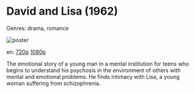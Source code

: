 # David and Lisa (1962)

Genres: drama, romance

![poster](http://image.tmdb.org/t/p/w500/jxE0EVVYU3kMj0nKEDLlcZilGr7.jpg)

en:
  [720p](magnet:?xt=urn:btih:0d86e93f91bc2f8f887b70e4e2ca754685ff8b9f&dn=David+and+Lisa+%281962%29+720p+BrRip+x264+-+YIFY&tr=udp%3A%2F%2Ftracker.openbittorrent.com%3A80%2Fannounce&tr=udp%3A%2F%2Fglotorrents.pw%3A6969%2Fannounce&tr=udp%3A%2F%2Ftracker.openbittorrent.com%3A80%2Fannounce&tr=udp%3A%2F%2Ftracker.opentrackr.org%3A1337%2Fannounce&tr=udp%3A%2F%2Fzer0day.to%3A1337%2Fannounce&tr=udp%3A%2F%2Ftracker.coppersurfer.tk%3A6969%2Fannounce)
  [1080p](magnet:?xt=urn:btih:CF752EECB5BC4F4AC094659C82FF274310A8A611&tr=udp://glotorrents.pw:6969/announce&tr=udp://tracker.opentrackr.org:1337/announce&tr=udp://torrent.gresille.org:80/announce&tr=udp://tracker.openbittorrent.com:80&tr=udp://tracker.coppersurfer.tk:6969&tr=udp://tracker.leechers-paradise.org:6969&tr=udp://p4p.arenabg.ch:1337&tr=udp://tracker.internetwarriors.net:1337)
  


The emotional story of a young man in a mental institution for teens who begins to understand his psychosis in the environment of others with mental and emotional problems. He finds intimacy with Lisa, a young woman suffering from schizophrenia.